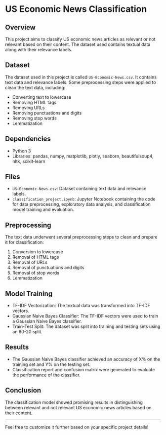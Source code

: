 
# US Economic News Classification

## Overview
This project aims to classify US economic news articles as relevant or not relevant based on their content. The dataset used contains textual data along with their relevance labels.

## Dataset
The dataset used in this project is called `US-Economic-News.csv`. It contains text data and relevance labels. Some preprocessing steps were applied to clean the text data, including:
- Converting text to lowercase
- Removing HTML tags
- Removing URLs
- Removing punctuations and digits
- Removing stop words
- Lemmatization

## Dependencies
- Python 3
- Libraries: pandas, numpy, matplotlib, plotly, seaborn, beautifulsoup4, nltk, scikit-learn

## Files
- `US-Economic-News.csv`: Dataset containing text data and relevance labels.
- `classification_project.ipynb`: Jupyter Notebook containing the code for data preprocessing, exploratory data analysis, and classification model training and evaluation.

## Preprocessing
The text data underwent several preprocessing steps to clean and prepare it for classification:
1. Conversion to lowercase
2. Removal of HTML tags
3. Removal of URLs
4. Removal of punctuations and digits
5. Removal of stop words
6. Lemmatization

## Model Training
- TF-IDF Vectorization: The textual data was transformed into TF-IDF vectors.
- Gaussian Naive Bayes Classifier: The TF-IDF vectors were used to train a Gaussian Naive Bayes classifier.
- Train-Test Split: The dataset was split into training and testing sets using an 80-20 split.

## Results
- The Gaussian Naive Bayes classifier achieved an accuracy of X% on the training set and Y% on the testing set.
- Classification report and confusion matrix were generated to evaluate the performance of the classifier.

## Conclusion
The classification model showed promising results in distinguishing between relevant and not relevant US economic news articles based on their content.

---

Feel free to customize it further based on your specific project details!
